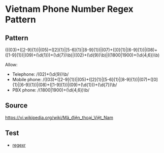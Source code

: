 # Vietnam Phone Number Regex Pattern

## Pattern
(((03)+([2-9]{1})|(05)+([2]{1}|[5-6]{1}|[8-9]{1})|(07)+([0]{1}|[6-9]{1})|(08)+([1-9]{1})|(09)+(\d{1}))+(\d{7})\b)|((02)+(\d{9})\b)|((1800|1900)+(\d{4,6})\b)

Allow:
* Telephone: /(02)+(\d{9})\b/
* Mobile phone: /((03)+([2-9]{1})|(05)+([2]{1}|[5-6]{1}|[8-9]{1})|(07)+([0]{1}|[6-9]{1})|(08)+([1-9]{1})|(09)+(\d{1}))+(\d{7})\b/
* PBX phone: /(1800|1900)+(\d{4,6})\b/

## Source
https://vi.wikipedia.org/wiki/Mã_điện_thoại_Việt_Nam

## Test
* [regexr](https://regexr.com/)
